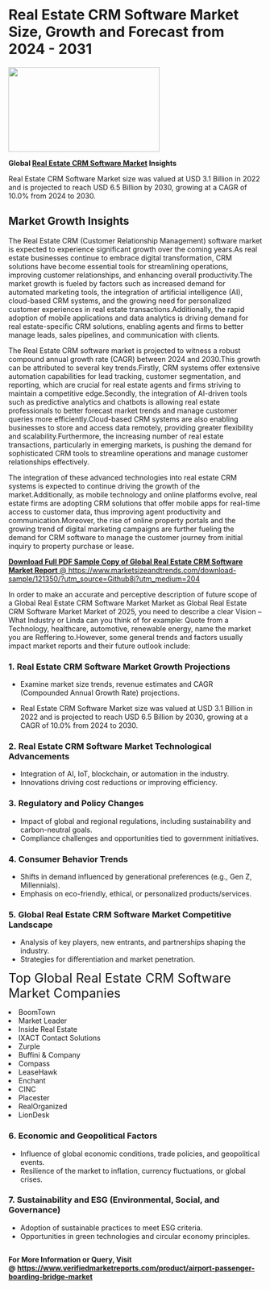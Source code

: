 <H1>Real Estate CRM Software Market Size, Growth and Forecast from 2024 - 2031</H1><img class="aligncenter size-medium wp-image-584254" src="https://thirdeyenews.in/wp-content/uploads/2024/09/Global-Market-Research-300x168.jpeg" alt="" width="300" height="168" /><p><strong>Global&nbsp;<a href="https://www.marketsizeandtrends.com/download-sample/121350/?utm_source=Github8j?utm_medium=204">Real Estate CRM Software Market</a> Insights</strong></p><p>Real Estate CRM Software Market size was valued at USD 3.1 Billion in 2022 and is projected to reach USD 6.5 Billion by 2030, growing at a CAGR of 10.0% from 2024 to 2030.</p><p><h2>Market Growth Insights</h2> <p>The Real Estate CRM (Customer Relationship Management) software market is expected to experience significant growth over the coming years.As real estate businesses continue to embrace digital transformation, CRM solutions have become essential tools for streamlining operations, improving customer relationships, and enhancing overall productivity.The market growth is fueled by factors such as increased demand for automated marketing tools, the integration of artificial intelligence (AI), cloud-based CRM systems, and the growing need for personalized customer experiences in real estate transactions.Additionally, the rapid adoption of mobile applications and data analytics is driving demand for real estate-specific CRM solutions, enabling agents and firms to better manage leads, sales pipelines, and communication with clients.</p> <p><a href="#"></a></p> <p>The Real Estate CRM software market is projected to witness a robust compound annual growth rate (CAGR) between 2024 and 2030.This growth can be attributed to several key trends.Firstly, CRM systems offer extensive automation capabilities for lead tracking, customer segmentation, and reporting, which are crucial for real estate agents and firms striving to maintain a competitive edge.Secondly, the integration of AI-driven tools such as predictive analytics and chatbots is allowing real estate professionals to better forecast market trends and manage customer queries more efficiently.Cloud-based CRM systems are also enabling businesses to store and access data remotely, providing greater flexibility and scalability.Furthermore, the increasing number of real estate transactions, particularly in emerging markets, is pushing the demand for sophisticated CRM tools to streamline operations and manage customer relationships effectively.<p>The integration of these advanced technologies into real estate CRM systems is expected to continue driving the growth of the market.Additionally, as mobile technology and online platforms evolve, real estate firms are adopting CRM solutions that offer mobile apps for real-time access to customer data, thus improving agent productivity and communication.Moreover, the rise of online property portals and the growing trend of digital marketing campaigns are further fueling the demand for CRM software to manage the customer journey from initial inquiry to property purchase or lease.</p> <p><a href="#"></p><p><span class=""><strong>Download Full PDF Sample Copy of Global Real Estate CRM Software Market Report</strong> @ <a href="https://www.marketsizeandtrends.com/download-sample/121350/?utm_source=Github8j?utm_medium=204" target="_blank">https://www.marketsizeandtrends.com/download-sample/121350/?utm_source=Github8j?utm_medium=204</a></span></p><p>In order to make an accurate and perceptive description of future scope of a Global&nbsp;Real Estate CRM Software Market Market as Global&nbsp;Real Estate CRM Software Market Market of 2025, you need to describe a clear Vision &ndash; What Industry or Linda can you think of for example: Quote from a Technology, healthcare, automotive, renewable energy, name the market you are Reffering to.However, some general trends and factors usually impact market reports and their future outlook include:</p><h3>1.&nbsp;<strong>Real Estate CRM Software Market Growth Projections</strong></h3><ul><li>Examine market size trends, revenue estimates and CAGR (Compounded Annual Growth Rate) projections.</li><li><p>Real Estate CRM Software Market size was valued at USD 3.1 Billion in 2022 and is projected to reach USD 6.5 Billion by 2030, growing at a CAGR of 10.0% from 2024 to 2030.</p></li></ul><h3>2.&nbsp;<strong>Real Estate CRM Software Market Technological Advancements</strong></h3><ul><li>Integration of AI, IoT, blockchain, or automation in the industry.</li><li>Innovations driving cost reductions or improving efficiency.</li></ul><h3>3.&nbsp;<strong>Regulatory and Policy Changes</strong></h3><ul><li>Impact of global and regional regulations, including sustainability and carbon-neutral goals.</li><li>Compliance challenges and opportunities tied to government initiatives.</li></ul><h3>4.&nbsp;<strong>Consumer Behavior Trends</strong></h3><ul><li>Shifts in demand influenced by generational preferences (e.g., Gen Z, Millennials).</li><li>Emphasis on eco-friendly, ethical, or personalized products/services.</li></ul><h3>5.&nbsp;<strong>Global Real Estate CRM Software Market Competitive Landscape</strong></h3><ul><li>Analysis of key players, new entrants, and partnerships shaping the industry.</li><li>Strategies for differentiation and market penetration.</li></ul><p data-pm-slice="1 1 []"><span style="color: inherit; font-family: inherit; font-size: 25px;">Top Global Real Estate CRM Software Market Companies</span></p><div class="" data-test-id=""><p><li>BoomTown</li><li> Market Leader</li><li> Inside Real Estate</li><li> IXACT Contact Solutions</li><li> Zurple</li><li> Buffini & Company</li><li> Compass</li><li> LeaseHawk</li><li> Enchant</li><li> CINC</li><li> Placester</li><li> RealOrganized</li><li> LionDesk</li></p></div><h3>6.&nbsp;<strong>Economic and Geopolitical Factors</strong></h3><ul><li>Influence of global economic conditions, trade policies, and geopolitical events.</li><li>Resilience of the market to inflation, currency fluctuations, or global crises.</li></ul><h3>7.&nbsp;<strong>Sustainability and ESG (Environmental, Social, and Governance)</strong></h3><ul><li>Adoption of sustainable practices to meet ESG criteria.</li><li>Opportunities in green technologies and circular economy principles.</li></ul><h2><strong style="font-size: 14px;">For More Information or Query, Visit @&nbsp;</strong><a style="background-color: #ffffff; font-size: 14px;" href="https://www.marketsizeandtrends.com/report/real-estate-crm-software-market/" target="_blank">https://www.verifiedmarketreports.com/product/airport-passenger-boarding-bridge-market</a></h2>